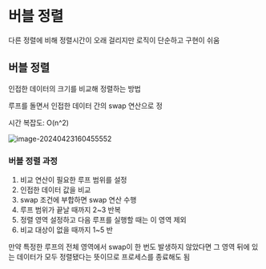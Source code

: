 # 버블 정렬

다른 정렬에 비해 정렬시간이 오래 걸리지만 로직이 단순하고 구현이 쉬움



## 버블 정렬

인접한 데이터의 크기를 비교해 정렬하는 방법

루프를 돌면서 인접한 데이터 간의 swap 연산으로 정

시간 복잡도: O(n^2)



![image-20240423160455552](C:\Users\hp\AppData\Roaming\Typora\typora-user-images\image-20240423160455552.png)





### 버블 정렬 과정

1. 비교 연산이 필요한 루프 범위를 설정
2. 인접한 데이터 값을 비교
3. swap 조건에 부합하면 swap 연산 수행
4. 루프 범위가 끝날 때까지 2~3 반복
5. 정렬 영역 설정하고 다음 루프를 실행할 때는 이 영역 제외
6. 비교 대상이 없을 때까지 1~5 반



만약 특정한 루프의 전체 영역에서 swap이 한 번도 발생하지 않았다면 그 영역 뒤에 있는 데이터가 모두 정렬됐다는 뜻이므로 프로세스를 종료해도 됨




